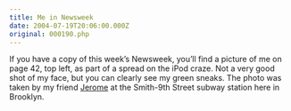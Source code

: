 ```yaml
---
title: Me in Newsweek
date: 2004-07-19T20:06:00.000Z
original: 000190.php
---
```


If you have a copy of this week’s Newsweek, you’ll find a picture of me on page 42, top left, as part of a spread on the iPod craze. Not a very good shot of my face, but you can clearly see my green sneaks. The photo was taken by my friend <a href="http://www.jeromepix.com">Jerome</a> at the Smith-9th Street subway station here in Brooklyn.

